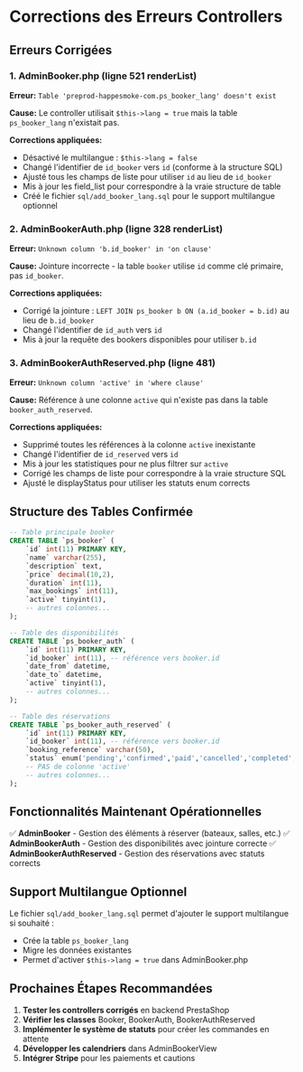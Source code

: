 # Corrections des Erreurs Controllers

## Erreurs Corrigées

### 1. AdminBooker.php (ligne 521 renderList)
**Erreur:** `Table 'preprod-happesmoke-com.ps_booker_lang' doesn't exist`

**Cause:** Le controller utilisait `$this->lang = true` mais la table `ps_booker_lang` n'existait pas.

**Corrections appliquées:**
- Désactivé le multilangue : `$this->lang = false`
- Changé l'identifier de `id_booker` vers `id` (conforme à la structure SQL)  
- Ajusté tous les champs de liste pour utiliser `id` au lieu de `id_booker`
- Mis à jour les field_list pour correspondre à la vraie structure de table
- Créé le fichier `sql/add_booker_lang.sql` pour le support multilangue optionnel

### 2. AdminBookerAuth.php (ligne 328 renderList)
**Erreur:** `Unknown column 'b.id_booker' in 'on clause'`

**Cause:** Jointure incorrecte - la table `booker` utilise `id` comme clé primaire, pas `id_booker`.

**Corrections appliquées:**
- Corrigé la jointure : `LEFT JOIN ps_booker b ON (a.id_booker = b.id)` au lieu de `b.id_booker`
- Changé l'identifier de `id_auth` vers `id`
- Mis à jour la requête des bookers disponibles pour utiliser `b.id`

### 3. AdminBookerAuthReserved.php (ligne 481)
**Erreur:** `Unknown column 'active' in 'where clause'`

**Cause:** Référence à une colonne `active` qui n'existe pas dans la table `booker_auth_reserved`.

**Corrections appliquées:**
- Supprimé toutes les références à la colonne `active` inexistante
- Changé l'identifier de `id_reserved` vers `id` 
- Mis à jour les statistiques pour ne plus filtrer sur `active`
- Corrigé les champs de liste pour correspondre à la vraie structure SQL
- Ajusté le displayStatus pour utiliser les statuts enum corrects

## Structure des Tables Confirmée

```sql
-- Table principale booker
CREATE TABLE `ps_booker` (
    `id` int(11) PRIMARY KEY,
    `name` varchar(255),
    `description` text,
    `price` decimal(10,2),
    `duration` int(11),
    `max_bookings` int(11),
    `active` tinyint(1),
    -- autres colonnes...
);

-- Table des disponibilités
CREATE TABLE `ps_booker_auth` (
    `id` int(11) PRIMARY KEY,
    `id_booker` int(11), -- référence vers booker.id
    `date_from` datetime,
    `date_to` datetime,
    `active` tinyint(1),
    -- autres colonnes...
);

-- Table des réservations
CREATE TABLE `ps_booker_auth_reserved` (
    `id` int(11) PRIMARY KEY,
    `id_booker` int(11), -- référence vers booker.id
    `booking_reference` varchar(50),
    `status` enum('pending','confirmed','paid','cancelled','completed','refunded'),
    -- PAS de colonne 'active'
    -- autres colonnes...
);
```

## Fonctionnalités Maintenant Opérationnelles

✅ **AdminBooker** - Gestion des éléments à réserver (bateaux, salles, etc.)
✅ **AdminBookerAuth** - Gestion des disponibilités avec jointure correcte
✅ **AdminBookerAuthReserved** - Gestion des réservations avec statuts corrects

## Support Multilangue Optionnel

Le fichier `sql/add_booker_lang.sql` permet d'ajouter le support multilangue si souhaité :
- Crée la table `ps_booker_lang`
- Migre les données existantes
- Permet d'activer `$this->lang = true` dans AdminBooker.php

## Prochaines Étapes Recommandées

1. **Tester les controllers corrigés** en backend PrestaShop
2. **Vérifier les classes** Booker, BookerAuth, BookerAuthReserved  
3. **Implémenter le système de statuts** pour créer les commandes en attente
4. **Développer les calendriers** dans AdminBookerView
5. **Intégrer Stripe** pour les paiements et cautions
